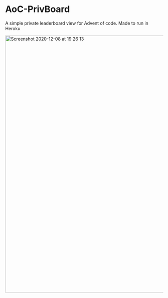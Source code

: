 # AoC-PrivBoard 
A simple private leaderboard view for Advent of code. Made to run in Heroku

<img width="820" alt="Screenshot 2020-12-08 at 19 26 13" src="https://user-images.githubusercontent.com/3624210/101525945-4cb3f980-398c-11eb-9476-5a6a608cdecd.png">
